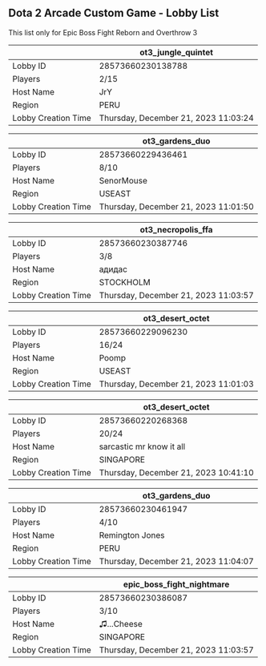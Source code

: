 ## Dota 2 Arcade Custom Game - Lobby List

This list only for Epic Boss Fight Reborn and Overthrow 3

|  | ot3_jungle_quintet |
| ------ | ------ |
| Lobby ID | 28573660230138788 |
| Players | 2/15 |
| Host Name | JrY |
| Region | PERU |
| Lobby Creation Time | Thursday, December 21, 2023 11:03:24 |


|  | ot3_gardens_duo |
| ------ | ------ |
| Lobby ID | 28573660229436461 |
| Players | 8/10 |
| Host Name | SenorMouse |
| Region | USEAST |
| Lobby Creation Time | Thursday, December 21, 2023 11:01:50 |


|  | ot3_necropolis_ffa |
| ------ | ------ |
| Lobby ID | 28573660230387746 |
| Players | 3/8 |
| Host Name | адидас |
| Region | STOCKHOLM |
| Lobby Creation Time | Thursday, December 21, 2023 11:03:57 |


|  | ot3_desert_octet |
| ------ | ------ |
| Lobby ID | 28573660229096230 |
| Players | 16/24 |
| Host Name | Poomp |
| Region | USEAST |
| Lobby Creation Time | Thursday, December 21, 2023 11:01:03 |


|  | ot3_desert_octet |
| ------ | ------ |
| Lobby ID | 28573660220268368 |
| Players | 20/24 |
| Host Name | sarcastic mr know it all |
| Region | SINGAPORE |
| Lobby Creation Time | Thursday, December 21, 2023 10:41:10 |


|  | ot3_gardens_duo |
| ------ | ------ |
| Lobby ID | 28573660230461947 |
| Players | 4/10 |
| Host Name | Remington Jones |
| Region | PERU |
| Lobby Creation Time | Thursday, December 21, 2023 11:04:07 |


|  | epic_boss_fight_nightmare |
| ------ | ------ |
| Lobby ID | 28573660230386087 |
| Players | 3/10 |
| Host Name | ♫...Cheese |
| Region | SINGAPORE |
| Lobby Creation Time | Thursday, December 21, 2023 11:03:57 |


